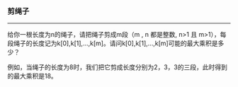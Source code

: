 ### 剪绳子

------

给你一根长度为n的绳子，请把绳子剪成m段（m , n 都是整数, n>1 且 m>1），每段绳子的长度记为k[0],k[1],...,k[m]。请问k[0],k[1],...,k[m]可能的最大乘积是多少？

例如，当绳子的长度为8时，我们把它剪成长度分别为2，3，3的三段，此时得到的最大乘积是18。